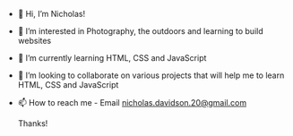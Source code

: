 - 👋 Hi, I’m Nicholas!
- 👀 I’m interested in Photography, the outdoors and learning to build websites
- 🌱 I’m currently learning HTML, CSS and JavaScript 
- 💞️ I’m looking to collaborate on various projects that will help me to learn HTML, CSS and JavaScript 
- 📫 How to reach me - Email nicholas.davidson.20@gmail.com

     Thanks!

<!---
ndswimming92/ndswimming92 is a ✨ special ✨ repository because its `README.md` (this file) appears on your GitHub profile.
You can click the Preview link to take a look at your changes.
--->
